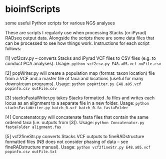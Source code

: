 # bioinfScripts
some useful Python scripts for various NGS analyses

These are scripts I regularly use when processing Stacks (or iPyrad) RADseq output data. Alongside the scripts there are some data files that can be processed to see how things work. Instructions for each script follows:

[1] vcf2csv.py – converts Stacks and iPyrad VCF files to CSV files (e.g. to conduct PCA analyses). 
Usage: `python vcf2csv.py E48.a05.vcf ouFile.csv`

[2] popWriter.py will create a population map (format: taxon <tab> location) file from a VCF and a master file of taxa and locations (useful for many downstream programs).
Usage: `python popWriter.py E48.a05.vcf popinfo.csv outFile.csv`

[3] stacksFastaWriter.py takes Stacks formatted .fa files and writes each locus as an alignment to a separate file in a new folder.
Usage: `python stacksFastaWriter.py batch_0.vcf batch_0.fa fastaFolder`

[4] Concatenator.py will concatenate fasta files that contain the same ordered taxa (i.e. outputs from [3]).
Usage: `python Concatenator.py fastaFolder alignment.fas`

[5] vcf2fineStr.py converts Stacks VCF outputs to fineRADstructure formatted files (NB does not consider phasing of data – see fineRADstructure manual).
Usage: `python vcf2fineStr.py E48.a05.vcf popinfo.csv outFile.txt`

